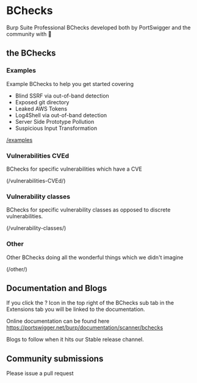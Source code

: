 # BChecks

Burp Suite Professional BChecks developed both by PortSwigger and the community with 🧡

## the BChecks

### Examples
Example BChecks to help you get started covering
* Blind SSRF via out-of-band detection
* Exposed git directory
* Leaked AWS Tokens
* Log4Shell via out-of-band detection
* Server Side Prototype Pollution
* Suspicious Input Transformation

[/examples](/examples/)

### Vulnerabilities CVEd
BChecks for specific vulnerabilities which have a CVE

(/vulnerabilities-CVEd/)

### Vulnerability classes
BChecks for specific vulnerability classes as opposed to discrete vulnerabilities. 

(/vulnerability-classes/)

### Other
Other BChecks doing all the wonderful things which we didn't imagine

(/other/)

## Documentation and Blogs
If you click the ? Icon in the top right of the BChecks sub tab in the Extensions tab you will be linked to the documentation.

Online documentation can be found here https://portswigger.net/burp/documentation/scanner/bchecks

Blogs to follow when it hits our Stable release channel. 

## Community submissions
Please issue a pull request
